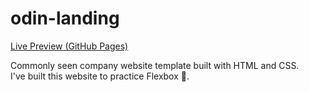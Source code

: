 # odin-landing
[Live Preview (GitHub Pages)](https://alegrit.github.io/odin-landing/index.html)

Commonly seen company website template built with HTML and CSS.\
I've built this website to practice Flexbox 🤗.